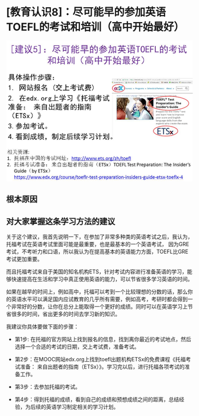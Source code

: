 # [教育认识8]：尽可能早的参加英语TOEFL的考试和培训（高中开始最好）

![](/images/章4-最大限度利用现有教育系统的资源/8.尽可能早的参加英语TOEFL的考试和培训（高中开始最好）/幻灯片14.JPG)

## 根本原因

## 对大家掌握这条学习方法的建议

关于这个建议，我首先说明一下，在参加了非常多种类的英语考试之后，我认为，托福考试在英语考试里面可能是最重要，也是最基本的一个英语考试，
因为GRE考试，不考听力和口语，所以我认为在提高基本的英语能力方面，TOEFL比GRE考试更加重要。

而且托福考试来自于美国的知名机构ETS，针对考试内容进行准备英语的学习，能够快速提高在生活和学习中真正使用英语的能力，可以节省很多学习英语的时间。

如果在越早的时间上，例如高中，托福可以考到一个比较理想的分数的话，那么你的英语水平可以满足国内应试教育的几乎所有需要，例如高考，考研时都会得到一个非常好的分数，让你在总分上能取得一个更好的成绩。同时可以在英语学习上节省很多的时间，省出更多的时间去学习新的知识。

我建议你具体要做下面的步骤：

- 第1步: 在托福的官方网站上找到报名的信息，找到离你最近的考试地点，然后选择一个合适的考试的日期，交上考试费，准备考试。

- 第2步：在MOOC网站edx.org上找到toefl出题机构ETSx的免费课程《托福考试准备： 来自出题者的指南（ETSx）》。学习完以后，进行托福各项考试的准备工作。

- 第3步：去参加托福的考试。

- 第4步：得到托福的成绩，看到自己的成绩和预想成绩之间的距离，总结经验，为后续的英语学习制定相关的学习计划。
